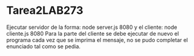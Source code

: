 # Tarea2LAB273
Ejecutar servidor de la forma: node server.js 8080 y el cliente: node cliente.js 8080
Para la parte del cliente se debe ejecutar de nuevo el programa cada vez que se imprima el mensaje, no se pudo completar el enunciado tal como se pedia.
